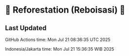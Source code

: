 
# 🌳 Reforestation (Reboisasi) 🌲

## Last Updated

GitHub Actions time: Mon Jul 21 08:36:35 UTC 2025

Indonesia/Jakarta time: Mon Jul 21 15:36:35 WIB 2025
